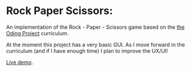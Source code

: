 # Rock Paper Scissors:
An implementation of the Rock - Paper - Scissors game based on the [the Oding Project](https://www.theodinproject.com) curriculum.

At the moment this project has a very basic GUI. As I move forward in the curriculum (and if I have enough time) I plan to improve the UX/UI!

[Live demo]().
